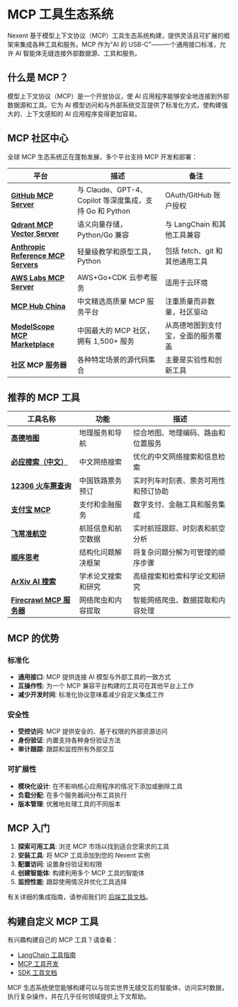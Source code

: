 # MCP 工具生态系统

Nexent 基于模型上下文协议（MCP）工具生态系统构建，提供灵活且可扩展的框架来集成各种工具和服务。MCP 作为"AI 的 USB-C"——一个通用接口标准，允许 AI 智能体无缝连接外部数据源、工具和服务。

## 什么是 MCP？

模型上下文协议（MCP）是一个开放协议，使 AI 应用程序能够安全地连接到外部数据源和工具。它为 AI 模型访问和与外部系统交互提供了标准化方式，使构建强大的、上下文感知的 AI 应用程序变得更加容易。

## MCP 社区中心

全球 MCP 生态系统正在蓬勃发展，多个平台支持 MCP 开发和部署：

| 平台 | 描述 | 备注 |
|----------|-------------|-------|
| **[GitHub MCP Server](https://github.com/github/github-mcp-server)** | 与 Claude、GPT-4、Copilot 等深度集成，支持 Go 和 Python | OAuth/GitHub 账户授权 |
| **[Qdrant MCP Vector Server](https://github.com/qdrant/mcp-server-qdrant)** | 语义向量存储，Python/Go 兼容 | 与 LangChain 和其他工具兼容 |
| **[Anthropic Reference MCP Servers](https://github.com/modelcontextprotocol/servers)** | 轻量级教学和原型工具，Python | 包括 fetch、git 和其他通用工具 |
| **[AWS Labs MCP Server](https://github.com/awslabs/mcp)** | AWS+Go+CDK 云参考服务 | 适用于云环境 |
| **[MCP Hub China](https://www.mcp-cn.com/)** | 中文精选高质量 MCP 服务平台 | 注重质量而非数量，社区驱动 |
| **[ModelScope MCP Marketplace](https://modelscope.cn/mcp)** | 中国最大的 MCP 社区，拥有 1,500+ 服务 | 从高德地图到支付宝，全面的服务覆盖 |
| **社区 MCP 服务器** | 各种特定场景的源代码集合 | 主要是实验性和创新工具 |

## 推荐的 MCP 工具

| 工具名称 | 功能 | 描述 |
|-----------|----------|-------------|
| **[高德地图](https://modelscope.cn/mcp/servers/@amap/amap-maps)** | 地理服务和导航 | 综合地图、地理编码、路由和位置服务 |
| **[必应搜索（中文）](https://modelscope.cn/mcp/servers/@yan5236/bing-cn-mcp-server)** | 中文网络搜索 | 优化的中文网络搜索和信息检索 |
| **[12306 火车票查询](https://modelscope.cn/mcp/servers/@Joooook/12306-mcp)** | 中国铁路票务预订 | 实时列车时刻表、票务可用性和预订协助 |
| **[支付宝 MCP](https://modelscope.cn/mcp/servers/@alipay/mcp-server-alipay)** | 支付和金融服务 | 数字支付、金融工具和服务集成 |
| **[飞常准航空](https://modelscope.cn/mcp/servers/@variflight-ai/variflight-mcp)** | 航班信息和航空数据 | 实时航班跟踪、时刻表和航空分析 |
| **[顺序思考](https://modelscope.cn/mcp/servers/@modelcontextprotocol/sequentialthinking)** | 结构化问题解决框架 | 将复杂问题分解为可管理的顺序步骤 |
| **[ArXiv AI 搜索](https://modelscope.cn/mcp/servers/@blazickjp/arxiv-mcp-server)** | 学术论文搜索和研究 | 高级搜索和检索科学论文和研究 |
| **[Firecrawl MCP 服务器](https://modelscope.cn/mcp/servers/@mendableai/firecrawl-mcp-server)** | 网络爬虫和内容提取 | 智能网络爬虫、数据提取和内容处理 |

## MCP 的优势

### 标准化
- **通用接口**: MCP 提供连接 AI 模型与外部工具的一致方式
- **互操作性**: 为一个 MCP 兼容平台构建的工具可在其他平台上工作
- **减少开发时间**: 标准化协议意味着减少自定义集成工作

### 安全性
- **受控访问**: MCP 提供安全的、基于权限的外部资源访问
- **身份验证**: 内置支持各种身份验证方法
- **审计跟踪**: 跟踪和监控所有外部交互

### 可扩展性
- **模块化设计**: 在不影响核心应用程序的情况下添加或删除工具
- **负载分配**: 在多个服务器间分布工具执行
- **版本管理**: 优雅地处理工具的不同版本

## MCP 入门

1. **探索可用工具**: 浏览 MCP 市场以找到适合您需求的工具
2. **安装工具**: 将 MCP 工具添加到您的 Nexent 实例
3. **配置访问**: 设置身份验证和权限
4. **创建智能体**: 构建利用多个 MCP 工具的智能体
5. **监控性能**: 跟踪使用情况并优化工具选择

有关详细的集成指南，请参阅我们的 [后端工具文档](../backend/tools/)。

## 构建自定义 MCP 工具

有兴趣构建自己的 MCP 工具？请查看：
- [LangChain 工具指南](../backend/tools/langchain)
- [MCP 工具开发](../backend/tools/mcp)
- [SDK 工具文档](../sdk/core/tools)

MCP 生态系统使您能够构建可以与现实世界无缝交互的智能体，访问实时数据，执行复杂操作，并在几乎任何领域提供上下文帮助。
